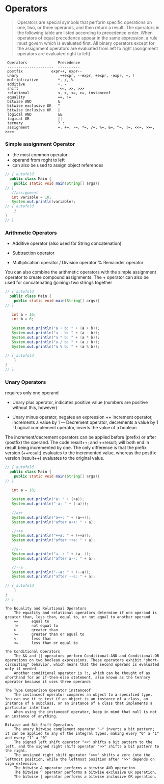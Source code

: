 # Operators

>Operators are special symbols that perform specific operations on one, two, or three operands, and then return a result.
The operators in the following table are listed according to precedence order.
When operators of equal precedence appear in the same expression, a rule must govern which is evaluated first. 
All binary operators except for the assignment operators are evaluated from left to right (assignment operators are evaluated right to left)

```
 Operators              Precedence
 ---------------------  ---------- 
 postfix	         expr++, expr-- 
 unary	                 ++expr, --expr, +expr, -expr, ~, ! 
 multiplicative         *, /, % 
 additive               +, - 
 shift	                 <<, >>, >>> 
 relational             <, >, <=, >=, instanceof 
 equality               ==, != 
 bitwise AND            & 
 bitwise exclusive OR   ^ 
 bitwise inclusive OR   | 
 logical AND            && 
 logical OR             || 
 ternary                ? : 
 assignment             =, +=, -=, *=, /=, %=, &=, ^=, |=, <<=, >>=, >>>= 
```

### Simple assignment Operator
- the most common operator
- operand from roght to left
- can also be used to assign object references
	
``` java runnable	
// { autofold
  public class Main {
    public static void main(String[] args){
// }
   //assignment
   int variable = 10;
   System.out.println(variable);
// { autofold
    }
}
// }
```
			
### Arithmetic Operators
+	Additive operator (also used for String concatenation)
-	Subtraction operator
*	Multiplication operator
/	Division operator
%	Remainder operator
		
You can also combine the arithmetic operators with the simple assignment operator to create compound assignments. 
The + operator can also be used for concatenating (joining) two strings together

``` java runnable	
// { autofold
  public class Main {
    public static void main(String[] args){
// }
  
   int a = 10;
   int b = 6;
   
   System.out.println("a + b: " + (a + b));
   System.out.println("a - b: " + (a - b));
   System.out.println("a * b: " + (a * b));
   System.out.println("a / b: " + (a / b));
   System.out.println("a % b: " + (a % b));
   
// { autofold
    }
}
// }
```

### Unary Operators
requires only one operand
+	Unary plus operator, indicates positive value (numbers are positive without this, however)
-	Unary minus operator, negates an expression
++	Increment operator, increments a value by 1
--	Decrement operator, decrements a value by 1
!	Logical complement operator, inverts the value of a boolean

The increment/decrement operators can be applied before (prefix) or after (postfix) the operand. The code result++; and ++result; will both end in result being incremented by one. The only difference is that the prefix version (++result) evaluates to the incremented value, whereas the postfix version (result++) evaluates to the original value.

``` java runnable	
// { autofold
  public class Main {
    public static void main(String[] args){
// }
  
   int a = 10;
   
   System.out.println("a: " + (+a));
   System.out.println("-a: " + (-a)));
   
   //a++
   System.out.println("a++: " + (a++));
   System.out.println("after a++: " + a);

   //++a
   System.out.println("++a: " + (++a));
   System.out.println("after ++a: " + a);
   
   //a--
   System.out.println("a--: " + (a--));
   System.out.println("after a--: " + a);

   //--a
   System.out.println("--a: " + (--a));
   System.out.println("after --a: " + a);
   
// { autofold
    }
}
// }
```
	
	The Equality and Relational Operators
		The equality and relational operators determine if one operand is greater than, less than, equal to, or not equal to another operand
		==      equal to
		!=      not equal to
		>       greater than
		>=      greater than or equal to
		<       less than
		<=      less than or equal to
	
	The Conditional Operators
		The && and || operators perform Conditional-AND and Conditional-OR operations on two boolean expressions. These operators exhibit "short-circuiting" behavior, which means that the second operand is evaluated only if needed.
		Another conditional operator is ?:, which can be thought of as shorthand for an if-then-else statement, also known as the ternary operator because it uses three operands
	
	The Type Comparison Operator instanceof
		The instanceof operator compares an object to a specified type. You can use it to test if an object is an instance of a class, an instance of a subclass, or an instance of a class that implements a particular interface
		When using the instanceof operator, keep in mind that null is not an instance of anything.
	
	Bitwise and Bit Shift Operators
		The unary bitwise complement operator "~" inverts a bit pattern; it can be applied to any of the integral types, making every "0" a "1" and every "1" a "0"
		The signed left shift operator "<<" shifts a bit pattern to the left, and the signed right shift operator ">>" shifts a bit pattern to the right.
		The unsigned right shift operator ">>>" shifts a zero into the leftmost position, while the leftmost position after ">>" depends on sign extension.
		The bitwise & operator performs a bitwise AND operation.
		The bitwise ^ operator performs a bitwise exclusive OR operation.
		The bitwise | operator performs a bitwise inclusive OR operation.


